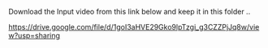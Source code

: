 Download the Input video from this link below and keep it in this folder .. 

https://drive.google.com/file/d/1goI3aHVE29Gko9lpTzgi_g3CZZPjJq8w/view?usp=sharing